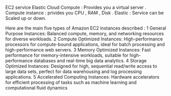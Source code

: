EC2 service 
Elastic Cloud Compute : Provides you a virtual server .
Compute instance : privides you CPU , RAM , Disk .
Elastic : Service can be Scaled up or down.

Here are the main five types of Amazon EC2 instances described : 
    1 General Purpose Instances: Balanced compute, memory, and networking resources for diverse workloads.
    2 Compute Optimized Instances: High-performance processors for compute-bound applications, ideal for batch processing and high-performance web servers.
    3 Memory Optimized Instances: Fast performance for memory-intensive workloads, suitable for high-performance databases and real-time big data analytics.
    4 Storage Optimized Instances: Designed for high, sequential read/write access to large data sets, perfect for data warehousing and log processing applications.
    5 Accelerated Computing Instances: Hardware accelerators for efficient processing of tasks such as machine learning and computational fluid dynamics
